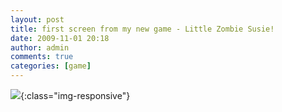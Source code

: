 ```yaml
---
layout: post
title: first screen from my new game - Little Zombie Susie!
date: 2009-11-01 20:18
author: admin
comments: true
categories: [game]
---
```


![](http://2.bp.blogspot.com/_LfYx03jjmdk/Su3tNXUZv-I/AAAAAAAAAuE/8Q2EyALLEZU/s1600-h/screen.jpg){:class="img-responsive"}

